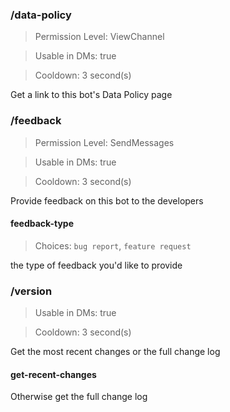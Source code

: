 ### /data-policy
> Permission Level: ViewChannel

> Usable in DMs: true

> Cooldown: 3 second(s)

Get a link to this bot's Data Policy page
### /feedback
> Permission Level: SendMessages

> Usable in DMs: true

> Cooldown: 3 second(s)

Provide feedback on this bot to the developers
#### feedback-type
> Choices: `bug report`, `feature request`

the type of feedback you'd like to provide
### /version

> Usable in DMs: true

> Cooldown: 3 second(s)

Get the most recent changes or the full change log
#### get-recent-changes
Otherwise get the full change log
